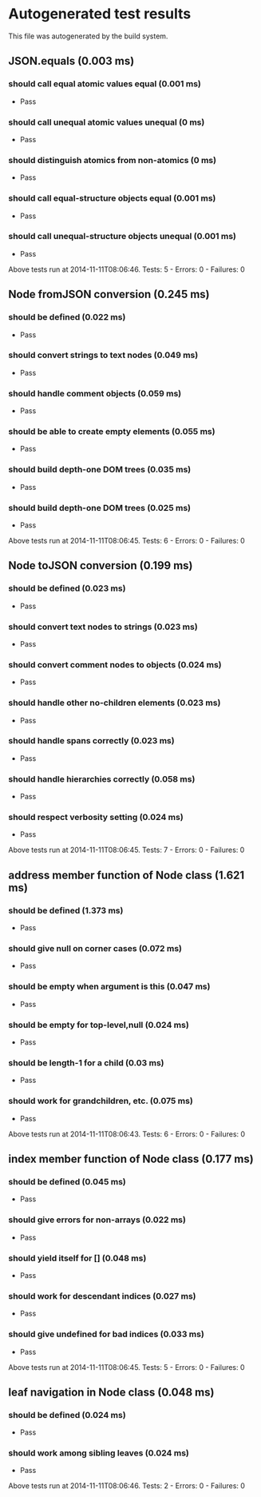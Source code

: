 # Autogenerated test results

This file was autogenerated by the build system.

## JSON.equals (0.003 ms)

### should call equal atomic values equal (0.001 ms)

 * <span class="test-pass">Pass</span>

### should call unequal atomic values unequal (0 ms)

 * <span class="test-pass">Pass</span>

### should distinguish atomics from non-atomics (0 ms)

 * <span class="test-pass">Pass</span>

### should call equal-structure objects equal (0.001 ms)

 * <span class="test-pass">Pass</span>

### should call unequal-structure objects unequal (0.001 ms)

 * <span class="test-pass">Pass</span>

Above tests run at 2014-11-11T08:06:46.  Tests: 5 - Errors: 0 - Failures: 0

## Node fromJSON conversion (0.245 ms)

### should be defined (0.022 ms)

 * <span class="test-pass">Pass</span>

### should convert strings to text nodes (0.049 ms)

 * <span class="test-pass">Pass</span>

### should handle comment objects (0.059 ms)

 * <span class="test-pass">Pass</span>

### should be able to create empty elements (0.055 ms)

 * <span class="test-pass">Pass</span>

### should build depth-one DOM trees (0.035 ms)

 * <span class="test-pass">Pass</span>

### should build depth-one DOM trees (0.025 ms)

 * <span class="test-pass">Pass</span>

Above tests run at 2014-11-11T08:06:45.  Tests: 6 - Errors: 0 - Failures: 0

## Node toJSON conversion (0.199 ms)

### should be defined (0.023 ms)

 * <span class="test-pass">Pass</span>

### should convert text nodes to strings (0.023 ms)

 * <span class="test-pass">Pass</span>

### should convert comment nodes to objects (0.024 ms)

 * <span class="test-pass">Pass</span>

### should handle other no-children elements (0.023 ms)

 * <span class="test-pass">Pass</span>

### should handle spans correctly (0.023 ms)

 * <span class="test-pass">Pass</span>

### should handle hierarchies correctly (0.058 ms)

 * <span class="test-pass">Pass</span>

### should respect verbosity setting (0.024 ms)

 * <span class="test-pass">Pass</span>

Above tests run at 2014-11-11T08:06:45.  Tests: 7 - Errors: 0 - Failures: 0

## address member function of Node class (1.621 ms)

### should be defined (1.373 ms)

 * <span class="test-pass">Pass</span>

### should give null on corner cases (0.072 ms)

 * <span class="test-pass">Pass</span>

### should be empty when argument is this (0.047 ms)

 * <span class="test-pass">Pass</span>

### should be empty for top-level,null (0.024 ms)

 * <span class="test-pass">Pass</span>

### should be length-1 for a child (0.03 ms)

 * <span class="test-pass">Pass</span>

### should work for grandchildren, etc. (0.075 ms)

 * <span class="test-pass">Pass</span>

Above tests run at 2014-11-11T08:06:43.  Tests: 6 - Errors: 0 - Failures: 0

## index member function of Node class (0.177 ms)

### should be defined (0.045 ms)

 * <span class="test-pass">Pass</span>

### should give errors for non-arrays (0.022 ms)

 * <span class="test-pass">Pass</span>

### should yield itself for [] (0.048 ms)

 * <span class="test-pass">Pass</span>

### should work for descendant indices (0.027 ms)

 * <span class="test-pass">Pass</span>

### should give undefined for bad indices (0.033 ms)

 * <span class="test-pass">Pass</span>

Above tests run at 2014-11-11T08:06:45.  Tests: 5 - Errors: 0 - Failures: 0

## leaf navigation in Node class (0.048 ms)

### should be defined (0.024 ms)

 * <span class="test-pass">Pass</span>

### should work among sibling leaves (0.024 ms)

 * <span class="test-pass">Pass</span>

Above tests run at 2014-11-11T08:06:46.  Tests: 2 - Errors: 0 - Failures: 0

